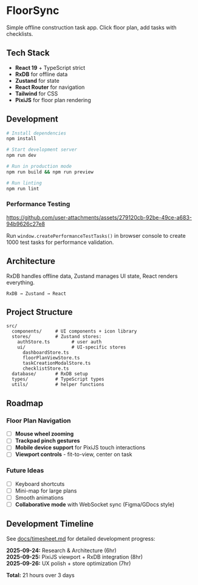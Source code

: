# FloorSync

Simple offline construction task app. Click floor plan, add tasks with checklists.

## Tech Stack

- **React 19** + TypeScript strict
- **RxDB** for offline data
- **Zustand** for state  
- **React Router** for navigation
- **Tailwind** for CSS
- **PixiJS** for floor plan rendering

## Development

```bash
# Install dependencies
npm install

# Start development server
npm run dev

# Run in production mode
npm run build && npm run preview

# Run linting
npm run lint
```

### Performance Testing

https://github.com/user-attachments/assets/279120cb-92be-49ce-a683-94b9626c27e8

Run `window.createPerformanceTestTasks()` in browser console to create 1000 test tasks for performance validation.

## Architecture

RxDB handles offline data, Zustand manages UI state, React renders everything.

```
RxDB → Zustand → React
```

## Project Structure

```
src/
  components/     # UI components + icon library
  stores/         # Zustand stores:
    authStore.ts        # user auth
    ui/                 # UI-specific stores
      dashboardStore.ts       
      floorPlanViewStore.ts   
      taskCreationModalStore.ts
      checklistStore.ts
  database/       # RxDB setup
  types/          # TypeScript types
  utils/          # helper functions
```

## Roadmap

### Floor Plan Navigation

- [ ] **Mouse wheel zooming** 
- [ ] **Trackpad pinch gestures** 
- [ ] **Mobile device support** for PixiJS touch interactions
- [ ] **Viewport controls** - fit-to-view, center on task

### Future Ideas

- [ ] Keyboard shortcuts
- [ ] Mini-map for large plans
- [ ] Smooth animations
- [ ] **Collaborative mode** with WebSocket sync (Figma/GDocs style)

## Development Timeline

See [docs/timesheet.md](docs/timesheet.md) for detailed development progress:

**2025-09-24:** Research & Architecture (6hr)  
**2025-09-25:** PixiJS viewport + RxDB integration (8hr)  
**2025-09-26:** UX polish + store optimization (7hr)  

**Total:** 21 hours over 3 days
